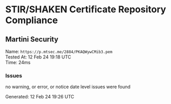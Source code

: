 # STIR/SHAKEN Certificate Repository Compliance

## Martini Security

Name: `https://p.mtsec.me/2884/PKAQWywCMib3.pem`\
Tested At: 12 Feb 24 19:18 UTC\
Time: 24ms

### Issues

no warning, or error, or notice date level issues were found

Generated: 12 Feb 24 19:26 UTC
